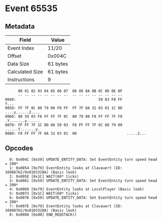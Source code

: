 # Event 65535

## Metadata

| Field           | Value    |
|-----------------|----------|
| Event Index     | 11/20    |
| Offset          | 0x004C   |
| Data Size       | 61 bytes |
| Calculated Size | 61 bytes |
| Instructions    | 9        |

```
      00 01 02 03 04 05 06 07  08 09 0A 0B 0C 0D 0E 0F
      -- -- -- -- -- -- -- --  -- -- -- -- -- -- -- --
0040:                                      59 03 F8 FF              Y...
0050: FF 7F 0C 80 79 00 F8 FF  FF 7F 8A 32 03 01 1C 0D  ....y......2....
0060: 80 59 03 F8 FF FF 7F 0C  80 79 00 F8 FF FF 7F F0  .Y.......y......
0070: FF FF 7F 1C 0D 80 59 03  F8 FF FF 7F 0C 80 79 00  ......Y.......y.
0080: F8 FF FF 7F 8A 32 03 01  00                       .....2...       
```

## Opcodes

```
  0: 0x004C [0x59] UPDATE_ENTITY_DATA: Set EventEntity turn speed head = 200*
  1: 0x0054 [0x79] EventEntity looks at Clavauert (ID: 16986762/0x0103328A) (Basic look)
  2: 0x005E [0x1C] WAIT(60* ticks)
  3: 0x0061 [0x59] UPDATE_ENTITY_DATA: Set EventEntity turn speed head = 200*
  4: 0x0069 [0x79] EventEntity looks at LocalPlayer (Basic look)
  5: 0x0073 [0x1C] WAIT(60* ticks)
  6: 0x0076 [0x59] UPDATE_ENTITY_DATA: Set EventEntity turn speed head = 200*
  7: 0x007E [0x79] EventEntity looks at Clavauert (ID: 16986762/0x0103328A) (Basic look)
  8: 0x0088 [0x00] END_REQSTACK()
```
